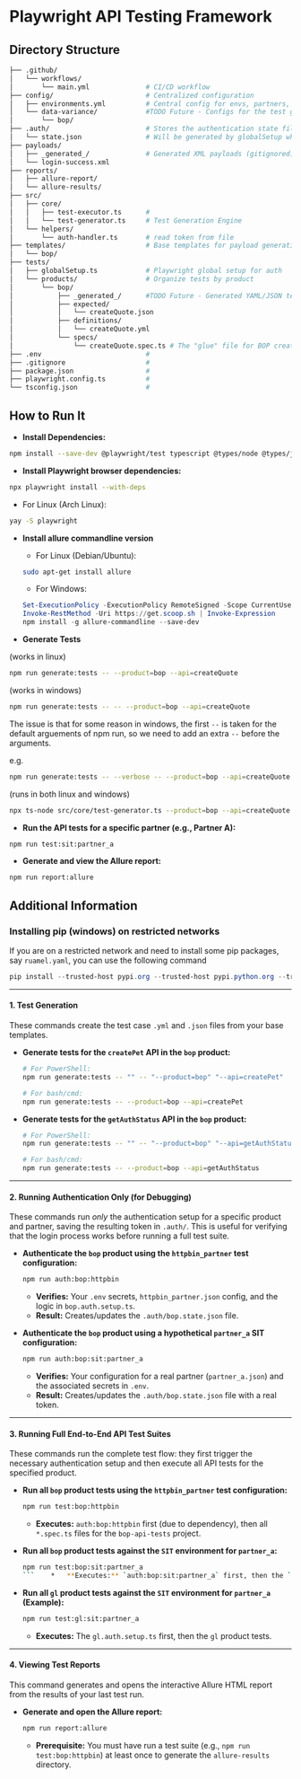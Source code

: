 
# Playwright API Testing Framework

## Directory Structure

```bash
├── .github/
│   └── workflows/
│       └── main.yml              # CI/CD workflow
├── config/                       # Centralized configuration
│   ├── environments.yml          # Central config for envs, partners, credentials
│   └── data-variance/            #TODO Future - Configs for the test generation engine
│       └── bop/
├── .auth/                        # Stores the authentication state file (gitignored)
│   └── state.json                # Will be generated by globalSetup when the authentication is successful
├── payloads/
│   ├── _generated_/              # Generated XML payloads (gitignored)
│   └── login-success.xml
├── reports/
│   ├── allure-report/
│   └── allure-results/
├── src/
│   ├── core/
│   │   ├── test-executor.ts      #
│   │   └── test-generator.ts     # Test Generation Engine
│   └── helpers/
│       └── auth-handler.ts       # read token from file
├── templates/                    # Base templates for payload generation
│   └── bop/
├── tests/
│   ├── globalSetup.ts            # Playwright global setup for auth
│   └── products/                 # Organize tests by product
│       └── bop/
│           ├── _generated_/      #TODO Future - Generated YAML/JSON test files
│           ├── expected/
│           │   └── createQuote.json
│           ├── definitions/
│           │   └── createQuote.yml
│           └── specs/
│               └── createQuote.spec.ts # The "glue" file for BOP createQuote tests
├── .env                          #
├── .gitignore                    #
├── package.json                  #
├── playwright.config.ts          #
└── tsconfig.json                 #
```

## **How to Run It**

* **Install Dependencies:**

```bash
npm install --save-dev @playwright/test typescript @types/node @types/js-yaml js-yaml dotenv allure-playwright yargs @types/yargs cross-env ts-node
```

* **Install Playwright browser dependencies:**

```bash
npx playwright install --with-deps
```

* For Linux (Arch Linux):

```bash
yay -S playwright
```

* **Install allure commandline version**

  * For Linux (Debian/Ubuntu):
  
  ```bash
  sudo apt-get install allure
  ```

  * For Windows:

  ```powershell
  Set-ExecutionPolicy -ExecutionPolicy RemoteSigned -Scope CurrentUser
  Invoke-RestMethod -Uri https://get.scoop.sh | Invoke-Expression
  npm install -g allure-commandline --save-dev
  ```

* **Generate Tests**

(works in linux)
```bash
npm run generate:tests -- --product=bop --api=createQuote
```

(works in windows)
```bash
npm run generate:tests -- -- --product=bop --api=createQuote
```

The issue is that for some reason in windows, the first `--` is taken for the default arguements of npm run, so we need to add an extra `--` before the arguments.

e.g.

```bash
npm run generate:tests -- --verbose -- --product=bop --api=createQuote
```

(runs in both linux and windows)

```bash
npx ts-node src/core/test-generator.ts --product=bop --api=createQuote
```

* **Run the API tests for a specific partner (e.g., Partner A):**

```bash
npm run test:sit:partner_a
```

* **Generate and view the Allure report:**

```bash
npm run report:allure
```

## Additional Information

### Installing pip (windows) on restricted networks

If you are on a restricted network and need to install some pip packages, say `ruamel.yaml`, you can use the following command

```powershell
pip install --trusted-host pypi.org --trusted-host pypi.python.org --trusted-host files.pythonhosted.org ruamel.yaml
```

---

#### **1. Test Generation**

These commands create the test case `.yml` and `.json` files from your base templates.

*   **Generate tests for the `createPet` API in the `bop` product:**
    ```bash
    # For PowerShell:
    npm run generate:tests -- "" -- "--product=bop" "--api=createPet"

    # For bash/cmd:
    npm run generate:tests -- --product=bop --api=createPet
    ```

*   **Generate tests for the `getAuthStatus` API in the `bop` product:**
    ```bash
    # For PowerShell:
    npm run generate:tests -- "" -- "--product=bop" "--api=getAuthStatus"

    # For bash/cmd:
    npm run generate:tests -- --product=bop --api=getAuthStatus
    ```

---

#### **2. Running Authentication Only (for Debugging)**

These commands run *only* the authentication setup for a specific product and partner, saving the resulting token in `.auth/`. This is useful for verifying that the login process works before running a full test suite.

*   **Authenticate the `bop` product using the `httpbin_partner` test configuration:**
    ```bash
    npm run auth:bop:httpbin
    ```
    *   **Verifies:** Your `.env` secrets, `httpbin_partner.json` config, and the logic in `bop.auth.setup.ts`.
    *   **Result:** Creates/updates the `.auth/bop.state.json` file.

*   **Authenticate the `bop` product using a hypothetical `partner_a` SIT configuration:**
    ```bash
    npm run auth:bop:sit:partner_a
    ```
    *   **Verifies:** Your configuration for a real partner (`partner_a.json`) and the associated secrets in `.env`.
    *   **Result:** Creates/updates the `.auth/bop.state.json` file with a real token.

---

#### **3. Running Full End-to-End API Test Suites**

These commands run the complete test flow: they first trigger the necessary authentication setup and then execute all API tests for the specified product.

*   **Run all `bop` product tests using the `httpbin_partner` test configuration:**
    ```bash
    npm run test:bop:httpbin
    ```
    *   **Executes:** `auth:bop:httpbin` first (due to dependency), then all `*.spec.ts` files for the `bop-api-tests` project.

*   **Run all `bop` product tests against the `SIT` environment for `partner_a`:**
    ```bash
    npm run test:bop:sit:partner_a
    ```    *   **Executes:** `auth:bop:sit:partner_a` first, then the `bop` product tests.

*   **Run all `gl` product tests against the `SIT` environment for `partner_a` (Example):**
    ```bash
    npm run test:gl:sit:partner_a
    ```
    *   **Executes:** The `gl.auth.setup.ts` first, then the `gl` product tests.

---

#### **4. Viewing Test Reports**

This command generates and opens the interactive Allure HTML report from the results of your last test run.

*   **Generate and open the Allure report:**
    ```bash
    npm run report:allure
    ```
    *   **Prerequisite:** You must have run a test suite (e.g., `npm run test:bop:httpbin`) at least once to generate the `allure-results` directory.